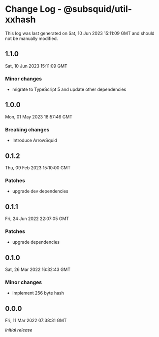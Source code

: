 # Change Log - @subsquid/util-xxhash

This log was last generated on Sat, 10 Jun 2023 15:11:09 GMT and should not be manually modified.

## 1.1.0
Sat, 10 Jun 2023 15:11:09 GMT

### Minor changes

- migrate to TypeScript 5 and update other dependencies

## 1.0.0
Mon, 01 May 2023 18:57:46 GMT

### Breaking changes

- Introduce ArrowSquid

## 0.1.2
Thu, 09 Feb 2023 15:10:00 GMT

### Patches

- upgrade dev dependencies

## 0.1.1
Fri, 24 Jun 2022 22:07:05 GMT

### Patches

- upgrade dependencies

## 0.1.0
Sat, 26 Mar 2022 16:32:43 GMT

### Minor changes

- implement 256 byte hash

## 0.0.0
Fri, 11 Mar 2022 07:38:31 GMT

_Initial release_

